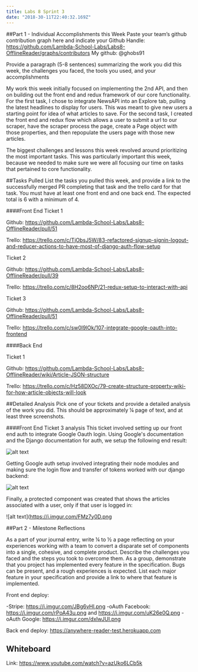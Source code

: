 ```yaml
---
title: Labs 8 Sprint 3
date: "2018-30-11T22:40:32.169Z"
---
```


##Part 1 - Individual Accomplishments this Week
Paste your team’s github contribution graph here and indicate your Github Handle:
https://github.com/Lambda-School-Labs/Labs8-OfflineReader/graphs/contributors
My github: @ghobs91
 
Provide a paragraph (5-8 sentences) summarizing the work you did this week, the challenges you faced, the tools you used, and your accomplishments
 
My work this week initially focused on implementing the 2nd API, and then on building out the front end and redux framework of our core functionality. For the first task, I chose to integrate NewsAPI into an Explore tab, pulling the latest headlines to display for users. This was meant to give new users a starting point for idea of what articles to save. For the second task, I created the front end and redux flow which allows a user to submit a url to our scraper, have the scraper process the page, create a Page object with those properties, and then repopulate the users page with those new articles.

The biggest challenges and lessons this week revolved around prioritizing the most important tasks. This was particularly important this week, because we needed to make sure we were all focusing our time on tasks that pertained to core functionality. 
 
 
##Tasks Pulled
List the tasks you pulled this week, and provide a link to the successfully merged PR completing that task and the trello card for that task. You must have at least one front end and one back end. The expected total is 6 with a minimum of 4.

####Front End
Ticket 1

Github: https://github.com/Lambda-School-Labs/Labs8-OfflineReader/pull/51

Trello: https://trello.com/c/TjObsJ5W/83-refactored-signup-signin-logout-and-reducer-actions-to-have-most-of-django-auth-flow-setup

Ticket 2

Github: https://github.com/Lambda-School-Labs/Labs8-OfflineReader/pull/39

Trello: https://trello.com/c/8H2oo6NP/21-redux-setup-to-interact-with-api

Ticket 3

Github: https://github.com/Lambda-School-Labs/Labs8-OfflineReader/pull/51

Trello: https://trello.com/c/sw0I9lOk/107-integrate-google-oauth-into-frontend

####Back End

Ticket 1

Github: https://github.com/Lambda-School-Labs/Labs8-OfflineReader/wiki/Article-JSON-structure

Trello: https://trello.com/c/Hz58DXOc/79-create-structure-property-wiki-for-how-article-objects-will-look
 
 
##Detailed Analysis
Pick one of your tickets and provide a detailed analysis of the work you did.  This should be approximately ¼ page of text, and at least three screenshots.
 
####Front End Ticket 3 analysis
This ticket involved setting up our front end auth to integrate Google Oauth login. Using Google's documentation and the Django documentation for auth, we setup the following end result:

![alt text](https://i.imgur.com/ZpAVn7t.png)

Getting Google auth setup involved integrating their node modules and making sure the login flow and transfer of tokens worked with our django backend:

![alt text](https://i.imgur.com/xRTMTiY.png)

Finally, a protected component was created that shows the articles associated with a user, only if that user is logged in:
 
![alt text](https://i.imgur.com/FMz7y0D.png 
 
##Part 2 - Milestone Reflections
 
As a part of your journal entry, write ¼ to ½ a page reflecting on your experiences working with a team to convert a disparate set of components into a single, cohesive, and complete product. Describe the challenges you faced and the steps you took to overcome them.
As a group, demonstrate that you project has implemented every feature in the specification. Bugs can be present, and a rough experiences is expected. List each major feature in your specification and provide a link to where that feature is implemented.

Front end deploy: 

-Stripe: https://i.imgur.com/JBg6vHI.png
-oAuth Facebook: https://i.imgur.com/rPoA43u.png and https://i.imgur.com/uK26e0Q.png
-oAuth Google: https://i.imgur.com/dxIwJUI.png

Back end deploy: https://anywhere-reader-test.herokuapp.com
 

## Whiteboard

Link: https://www.youtube.com/watch?v=azUko6LCb5k

